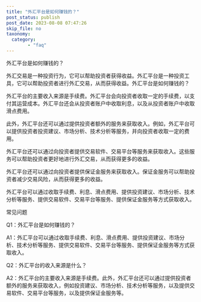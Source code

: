 ```yaml
---
title: "外汇平台是如何赚钱的？"
post_status: publish
post_date: 2023-08-08 07:47:26
skip_file: no
taxonomy:
  category:
        - "faq"
---
```


外汇平台是如何赚钱的？

外汇交易是一种投资行为，它可以帮助投资者获得收益。外汇平台是一种投资工具，它可以帮助投资者进行外汇交易，从而获得收益。外汇平台是如何赚钱的？

外汇平台的主要收入来源是手续费。外汇平台会向投资者收取一定的手续费，以支付其运营成本。外汇平台还会从投资者账户中收取利息，以及从投资者账户中收取滑点费用。

此外，外汇平台还可以通过提供投资者额外的服务来获取收入。例如，外汇平台可以提供投资者投资建议、市场分析、技术分析等服务，并向投资者收取一定的费用。

外汇平台还可以通过向投资者提供交易软件、交易平台等服务来获取收入。这些服务可以帮助投资者更好地进行外汇交易，从而获得更多的收益。

外汇平台还可以通过向投资者提供保证金服务来获取收入。保证金服务可以帮助投资者减少交易风险，从而获得更多的收益。

外汇平台可以通过收取手续费、利息、滑点费用、提供投资建议、市场分析、技术分析等服务、提供交易软件、交易平台等服务、提供保证金服务等方式获取收入。

常见问题

Q1：外汇平台是如何赚钱的？

A1：外汇平台可以通过收取手续费、利息、滑点费用、提供投资建议、市场分析、技术分析等服务、提供交易软件、交易平台等服务、提供保证金服务等方式获取收入。

Q2：外汇平台的收入来源是什么？

A2：外汇平台的主要收入来源是手续费。此外，外汇平台还可以通过提供投资者额外的服务来获取收入，例如投资建议、市场分析、技术分析等服务，以及提供交易软件、交易平台等服务，以及提供保证金服务等。
